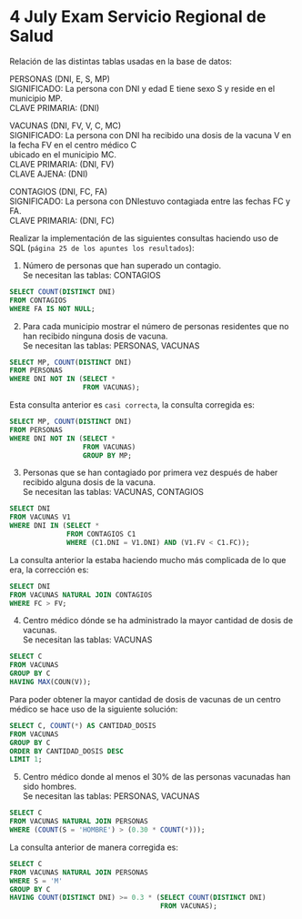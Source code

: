 # 4 July Exam Servicio Regional de Salud

Relación de las distintas tablas usadas en la base de datos:

PERSONAS (DNI, E, S, MP)\
SIGNIFICADO: La persona con DNI y edad E tiene sexo S y reside en el municipio MP.\
CLAVE PRIMARIA: (DNI)

VACUNAS (DNI, FV, V, C, MC)\
SIGNIFICADO: La persona con DNI ha recibido una dosis de la vacuna V en la fecha FV en el centro médico C\
ubicado en el municipio MC.\
CLAVE PRIMARIA: (DNI, FV) \
CLAVE AJENA: (DNI)

CONTAGIOS (DNI, FC, FA)\
SIGNIFICADO: La persona con DNIestuvo contagiada entre las fechas FC y FA.\
CLAVE PRIMARIA: (DNI, FC)

Realizar la implementación de las siguientes consultas haciendo uso de SQL
(`página 25 de los apuntes los resultados`):

1. Número de personas que han superado un contagio.\
Se necesitan las tablas: CONTAGIOS
```sql
SELECT COUNT(DISTINCT DNI)
FROM CONTAGIOS
WHERE FA IS NOT NULL;
```

2. Para cada municipio mostrar el número de personas residentes que no han recibido ninguna dosis de vacuna.\
Se necesitan las tablas: PERSONAS, VACUNAS
```sql
SELECT MP, COUNT(DISTINCT DNI)
FROM PERSONAS
WHERE DNI NOT IN (SELECT *
                  FROM VACUNAS);
```

Esta consulta anterior es `casi correcta`, la consulta corregida es:
```sql
SELECT MP, COUNT(DISTINCT DNI)
FROM PERSONAS
WHERE DNI NOT IN (SELECT *
                  FROM VACUNAS)
                  GROUP BY MP;
```

3. Personas que se han contagiado por primera vez después de haber recibido alguna dosis de la vacuna.\
Se necesitan las tablas: VACUNAS, CONTAGIOS
```sql
SELECT DNI
FROM VACUNAS V1
WHERE DNI IN (SELECT *
              FROM CONTAGIOS C1
              WHERE (C1.DNI = V1.DNI) AND (V1.FV < C1.FC));
```

La consulta anterior la estaba haciendo mucho más complicada de lo que era, la corrección es:
```sql
SELECT DNI
FROM VACUNAS NATURAL JOIN CONTAGIOS
WHERE FC > FV;
```

4. Centro médico dónde se ha administrado la mayor cantidad de dosis de vacunas.\
Se necesitan las tablas: VACUNAS
```sql
SELECT C
FROM VACUNAS
GROUP BY C
HAVING MAX(COUN(V));
```

Para poder obtener la mayor cantidad de dosis de vacunas de un centro médico se hace uso de la siguiente solución:
```sql
SELECT C, COUNT(*) AS CANTIDAD_DOSIS
FROM VACUNAS
GROUP BY C
ORDER BY CANTIDAD_DOSIS DESC 
LIMIT 1;
```

5. Centro médico donde al menos el 30% de las personas vacunadas han sido hombres.\
Se necesitan las tablas: PERSONAS, VACUNAS
```sql
SELECT C
FROM VACUNAS NATURAL JOIN PERSONAS
WHERE (COUNT(S = 'HOMBRE') > (0.30 * COUNT(*))); 
```

La consulta anterior de manera corregida es:
```sql
SELECT C
FROM VACUNAS NATURAL JOIN PERSONAS
WHERE S = 'M'
GROUP BY C
HAVING COUNT(DISTINCT DNI) >= 0.3 * (SELECT COUNT(DISTINCT DNI)
                                     FROM VACUNAS);
```